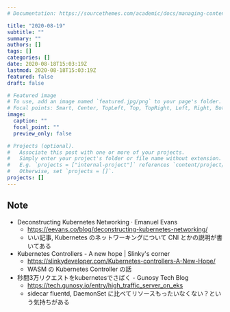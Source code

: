 ```yaml
---
# Documentation: https://sourcethemes.com/academic/docs/managing-content/

title: "2020-08-19"
subtitle: ""
summary: ""
authors: []
tags: []
categories: []
date: 2020-08-18T15:03:19Z
lastmod: 2020-08-18T15:03:19Z
featured: false
draft: false

# Featured image
# To use, add an image named `featured.jpg/png` to your page's folder.
# Focal points: Smart, Center, TopLeft, Top, TopRight, Left, Right, BottomLeft, Bottom, BottomRight.
image:
  caption: ""
  focal_point: ""
  preview_only: false

# Projects (optional).
#   Associate this post with one or more of your projects.
#   Simply enter your project's folder or file name without extension.
#   E.g. `projects = ["internal-project"]` references `content/project/deep-learning/index.md`.
#   Otherwise, set `projects = []`.
projects: []
---
```


## Note

* Deconstructing Kubernetes Networking · Emanuel Evans
  * https://eevans.co/blog/deconstructing-kubernetes-networking/
  * いい記事, Kubernetes のネットワーキングについて CNI とかの説明が書いてある
* Kubernetes Controllers - A new hope | Slinky's corner
  * https://slinkydeveloper.com/Kubernetes-controllers-A-New-Hope/
  * WASM の Kubernetes Controller の話
* 秒間3万リクエストをkubernetesでさばく - Gunosy Tech Blog
  * https://tech.gunosy.io/entry/high_traffic_server_on_eks
  * sidecar fluentd, DaemonSet に比べてリソースもったいなくない？という気持ちがある
